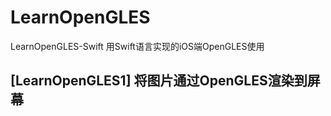 # LearnOpenGLES
LearnOpenGLES-Swift 用Swift语言实现的iOS端OpenGLES使用

## [LearnOpenGLES1] 将图片通过OpenGLES渲染到屏幕
